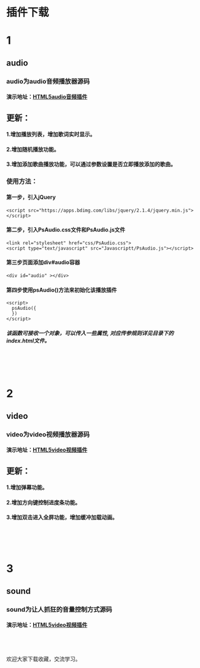 插件下载
===
# 1
## audio
### audio为audio音频播放器源码
#### 演示地址：[HTML5audio音频插件](https://www.azoth.club/demo/audio)
## 更新：
#### 1.增加播放列表，增加歌词实时显示。
#### 2.增加随机播放功能。
#### 3.增加添加歌曲播放功能，可以通过参数设置是否立即播放添加的歌曲。
### 使用方法：
#### 第一步，引入jQuery
```HTML5
<script src="https://apps.bdimg.com/libs/jquery/2.1.4/jquery.min.js"></script>
```
#### 第二步，引入PsAudio.css文件和PsAudio.js文件
```HTML5
<link rel="stylesheet" href="css/PsAudio.css"> 
<script type="text/javascript" src="Javascriptt/PsAudio.js"></script>
```
#### 第三步页面添加div#audio容器
```HTML5
<div id="audio" ></div>
```
#### 第四步使用psAudio()方法来初始化该播放插件
```HTML5
<script>
  psAudio({
  })
</script>
```
##### 该函数可接收一个对象，可以传入一些属性, 对应传参规则详见目录下的index.html文件。
<br><br><br>
# 2
## video
### video为video视频播放器源码
#### 演示地址：[HTML5video视频插件](https://www.azoth.club/demo/video)
## 更新：
#### 1.增加弹幕功能。
#### 2.增加方向键控制进度条功能。
#### 3.增加双击进入全屏功能，增加缓冲加载动画。
<br><br><br>
# 3
## sound
### sound为让人抓狂的音量控制方式源码
#### 演示地址：[HTML5video视频插件](https://www.azoth.club/demo/sound)
<br><br><br>
欢迎大家下载收藏，交流学习。



